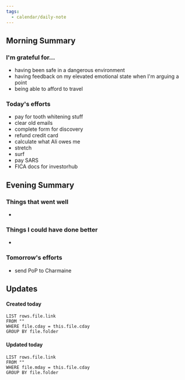 ```yaml
---
tags:
  - calendar/daily-note
---
```


## Morning Summary

### I'm grateful for...

- having been safe in a dangerous environment
- having feedback on my elevated emotional state when I'm arguing a point
- being able to afford to travel

### Today's efforts

- pay for tooth whitening stuff 
- clear old emails
- complete form for discovery
- refund credit card
- calculate what Ali owes me
- stretch
- surf
- pay SARS
- FICA docs for investorhub

## Evening Summary

### Things that went well

-

### Things I could have done better

-

### Tomorrow's efforts

- send PoP to Charmaine

## Updates

#### Created today

```dataview
LIST rows.file.link
FROM ""
WHERE file.cday = this.file.cday
GROUP BY file.folder
```

#### Updated today

```dataview
LIST rows.file.link
FROM ""
WHERE file.mday = this.file.cday
GROUP BY file.folder
```
